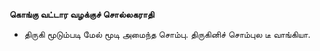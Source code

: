 **கொங்கு வட்டார வழக்குச் சொல்லகராதி**
- திருகி மூடும்படி மேல் மூடி அமைந்த சொம்பு. திருகினிச் சொம்புல டீ வாங்கியா.

